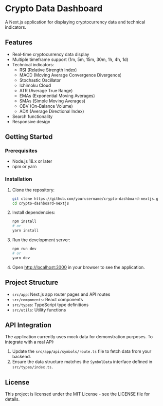 # Crypto Data Dashboard

A Next.js application for displaying cryptocurrency data and technical indicators.

## Features

- Real-time cryptocurrency data display
- Multiple timeframe support (1m, 5m, 15m, 30m, 1h, 4h, 1d)
- Technical indicators:
  - RSI (Relative Strength Index)
  - MACD (Moving Average Convergence Divergence)
  - Stochastic Oscillator
  - Ichimoku Cloud
  - ATR (Average True Range)
  - EMAs (Exponential Moving Averages)
  - SMAs (Simple Moving Averages)
  - OBV (On-Balance Volume)
  - ADX (Average Directional Index)
- Search functionality
- Responsive design

## Getting Started

### Prerequisites

- Node.js 18.x or later
- npm or yarn

### Installation

1. Clone the repository:
   ```bash
   git clone https://github.com/yourusername/crypto-dashboard-nextjs.git
   cd crypto-dashboard-nextjs
   ```

2. Install dependencies:
   ```bash
   npm install
   # or
   yarn install
   ```

3. Run the development server:
   ```bash
   npm run dev
   # or
   yarn dev
   ```

4. Open [http://localhost:3000](http://localhost:3000) in your browser to see the application.

## Project Structure

- `src/app`: Next.js app router pages and API routes
- `src/components`: React components
- `src/types`: TypeScript type definitions
- `src/utils`: Utility functions

## API Integration

The application currently uses mock data for demonstration purposes. To integrate with a real API:

1. Update the `src/app/api/symbols/route.ts` file to fetch data from your backend.
2. Ensure the data structure matches the `SymbolData` interface defined in `src/types/index.ts`.

## License

This project is licensed under the MIT License - see the LICENSE file for details. 